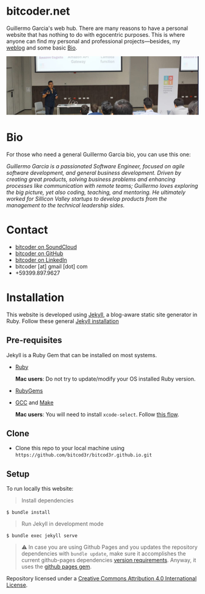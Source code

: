# bitcoder.net

Guillermo Garcia's web hub. There are many reasons to have a personal website that has nothing to do with egocentric purposes. This is where anyone can find my personal and professional projects—besides, my [weblog](https://bitcoder.net/weblog.html) and some basic [Bio](https://bitcoder.net/about.html).

![bitcoder.net](assets/images/wide-jg.jpg "Guillermo Garcia")

# Bio

For those who need a general Guillermo Garcia bio, you can use this one:

_Guillermo Garcia is a passionated Software Engineer, focused on agile software development, and general business development. Driven by creating great products, solving business problems and enhancing processes like communication with remote teams; Guillermo loves exploring the big picture, yet also coding, teaching, and mentoring. He ultimately worked for Sillicon Valley startups to develop products from the management to the technical leadership sides._

# Contact

- [bitcoder on SoundCloud](https://soundcloud.com/bitcoder/)
- [bitcoder on GitHub](https://github.com/bitcod3r/)
- [bitcoder on LinkedIn](https://www.linkedin.com/in/bitcoder/)
- bitcoder [at] gmail [dot] com
- +59399.897.9627

# Installation

This website is developed using [Jekyll](https://github.com/jekyll/jekyll), a blog-aware static site generator in Ruby. Follow these general [Jekyll installation](https://jekyllrb.com/docs/installation/)

## Pre-requisites
Jekyll is a Ruby Gem that can be installed on most systems.
  

- [Ruby](https://www.ruby-lang.org/en/downloads/)
  
  **Mac users**: Do not try to update/modify your OS installed Ruby version.
- [RubyGems](https://rubygems.org/pages/download) 
- [GCC](https://gcc.gnu.org/install/) and [Make](https://www.gnu.org/software/make/) 
  
  **Mac users**: You will need to install `xcode-select`. Follow [this flow](https://jekyllrb.com/docs/installation/macos/).

## Clone

- Clone this repo to your local machine using `https://github.com/bitcod3r/bitcod3r.github.io.git`

## Setup

To run locally this website:

> Install dependencies

```shell
$ bundle install
```
> Run Jekyll in development mode

```shell
$ bundle exec jekyll serve
```

> :warning: In case you are using Github Pages and you updates the repository dependencies with `bundle update`, make sure it accomplishes the current github-pages dependencies [version requirements](https://pages.github.com/versions/). Anyway, it uses the [github pages gem](https://github.com/github/pages-gem).

Repository licensed under a [Creative Commons Attribution 4.0 International License](http://choosealicense.com/licenses/cc-by-4.0/).
